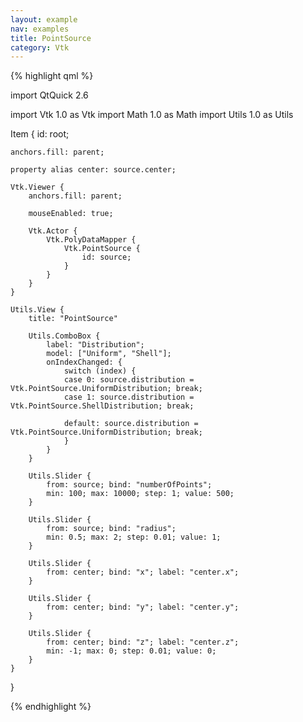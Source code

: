 ```yaml
---
layout: example
nav: examples
title: PointSource
category: Vtk
---
```

{% highlight qml %}

import QtQuick 2.6

import Vtk 1.0 as Vtk
import Math 1.0 as Math
import Utils 1.0 as Utils

Item {
    id: root;

    anchors.fill: parent;

    property alias center: source.center;

    Vtk.Viewer {
        anchors.fill: parent;

        mouseEnabled: true;

        Vtk.Actor {
            Vtk.PolyDataMapper {
                Vtk.PointSource {
                    id: source;
                }
            }
        }
    }

    Utils.View {
        title: "PointSource"

        Utils.ComboBox {
            label: "Distribution";
            model: ["Uniform", "Shell"];
            onIndexChanged: {
                switch (index) {
                case 0: source.distribution = Vtk.PointSource.UniformDistribution; break;
                case 1: source.distribution = Vtk.PointSource.ShellDistribution; break;

                default: source.distribution = Vtk.PointSource.UniformDistribution; break;
                }
            }
        }

        Utils.Slider {
            from: source; bind: "numberOfPoints";
            min: 100; max: 10000; step: 1; value: 500;
        }

        Utils.Slider {
            from: source; bind: "radius";
            min: 0.5; max: 2; step: 0.01; value: 1;
        }

        Utils.Slider {
            from: center; bind: "x"; label: "center.x";
        }

        Utils.Slider {
            from: center; bind: "y"; label: "center.y";
        }

        Utils.Slider {
            from: center; bind: "z"; label: "center.z";
            min: -1; max: 0; step: 0.01; value: 0;
        }
    }
}

{% endhighlight %}
